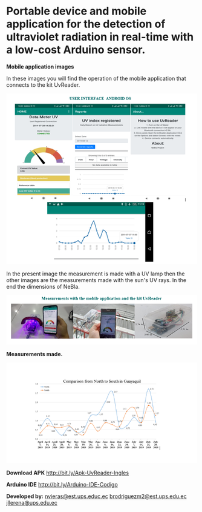 # **Portable device and mobile application for the detection of ultraviolet radiation in real-time with a low-cost Arduino sensor.**
   
**Mobile application images**

In these images you will find the operation of the mobile application that connects to the kit UvReader.

![](https://github.com/nebelfvs/NeBla/blob/master/Interface-UvReader.PNG)

In the present image the measurement is made with a UV lamp then the other images are the measurements made with the sun's UV rays. In the end the dimensions of NeBla.

![](https://github.com/nebelfvs/NeBla/blob/master/Kit-UvReader-NeBla.PNG)

**Measurements made.**

![](https://github.com/nebelfvs/NeBla/blob/master/comparacion-norte-sur.PNG)


**Download APK**
http://bit.ly/Apk-UvReader-Ingles

**Arduino IDE**
http://bit.ly/Arduino-IDE-Codigo

**Developed by:** nvieras@est.ups.educ.ec brodriguezm2@est.ups.edu.ec jllerena@ups.edu.ec
